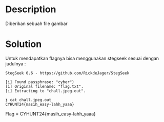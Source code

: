 # Description

Diberikan sebuah file gambar 

# Solution

Untuk mendapatkan flagnya bisa menggunakan stegseek sesuai dengan judulnya :

```❯ stegseek chall.jpeg ~/Assets/wordlist/rockyou.txt
StegSeek 0.6 - https://github.com/RickdeJager/StegSeek

[i] Found passphrase: "cyber")           
[i] Original filename: "flag.txt".
[i] Extracting to "chall.jpeg.out".

❯ cat chall.jpeg.out
CYHUNT24{masih_easy-lahh_yaaa}
```
Flag = CYHUNT24{masih_easy-lahh_yaaa}

